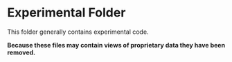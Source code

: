 # Experimental Folder

This folder generally contains experimental code.

 **Because these files may contain views of proprietary data they have been removed.**
